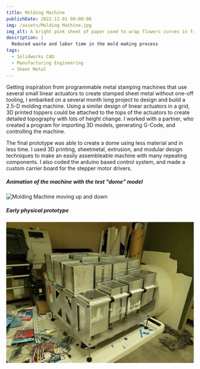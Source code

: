 ```yaml
---
title: Molding Machine
publishDate: 2022-12-01 00:00:00
img: /assets/Molding Machine.jpg
img_alt: A bright pink sheet of paper used to wrap flowers curves in front of rich blue background
description: |
  Reduced waste and labor time in the mold making process
tags:
  - Solidworks CAD
  - Manufacturing Engineering
  - Sheet Metal
---
```


Getting inspiration from programmable metal stamping machines that use several small linear actuators to create stamped sheet metal without one-off tooling, I embarked on a several month long project to design and build a 2.5-D molding machine. Using a similar design of linear actuators in a grid, 3D printed toppers could be attached to the tops of the actuators to create detailed topography with lots of height change. I worked with a partner, who created a program for importing 3D models, generating G-Code, and controlling the machine. 

The final prototype was able to create a dome using less material and in less time. I used 3D printing, sheetmetal, extrusion, and modular design techniques to make an easily assembleable machine with many repeating components. I also coded the arduino based control system, and made a custom carrier board for the stepper motor drivers.


##### Animation of the machine with the test "dome" model
![Molding Machine moving up and down](moldingmachine2.gif)


##### Early physical prototype
![Molding Machine model in person](moldingmachine3.jpg)